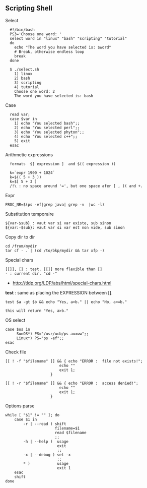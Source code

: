 ## Scripting Shell 
Select
```
  #!/bin/bash
  PS3='Choose one word: ' 
  select word in "linux" "bash" "scripting" "tutorial" 
  do
    echo "The word you have selected is: $word"
    # Break, otherwise endless loop
    break
  done

  $ ./select.sh
    1) linux
    2) bash
    3) scripting
    4) tutorial
    Choose one word: 2
    The word you have selected is: bash
```


Case
```
  read var;
  case $var in
    1) echo "You selected bash";;
    2) echo "You selected perl";;
    3) echo "You selected phyton";;
    4) echo "You selected c++";;
    5) exit
  esac
```

Arithmetic expressions
```
  formats  $[ expression ]  and $(( expression ))
  
  k=`expr 1900 + 1024`
  k=$(( 5 + 3 ))
  k=$[ 5 + 3 ]
  /!\ : no space around '=', but one space afer [ , (( and +.
```

Expr

    PROC_NR=$(ps -ef|grep java| grep -v  |wc -l)

Substitution temporaire

    ${var-$sub} : vaut var si var existe, sub sinon
    ${var:-$sub}: vaut var si var est non vide, sub sinon

    
Copy dir to dir

    cd /from/mydir
    tar cf - . | (cd /to/bkp/mydir && tar xfp -)

  
Special chars

    [[]], [] : test. [[]] more flexible than []
    - : current dir. "cd -" 

- http://tldp.org/LDP/abs/html/special-chars.html 

**test** : same as placing the EXPRESSION between [].

    test $a -gt $b && echo "Yes, a>b." || echo "No, a<=b."

	this will return "Yes, a>b." 
	
	
OS select

	case $os in
         SunOS*) PS="/usr/ucb/ps auxww";;
         Linux*) PS="ps -ef";;
    esac
	  
Check file

	[[ ! -f "$filename" ]] && { echo "ERROR :  file not exists!";
                            echo ""  
                            exit 1;
                        }
                        
    [[ ! -r "$filename" ]] && { echo "ERROR :  access denied!";
                            echo ""
                            exit 1;
                        }
Options parse

	while [ "$1" != "" ]; do
		case $1 in
			-r | --read ) shift
						  filename=$1
						  read $filename
						  ;;
			-h | --help )  usage
						   exit
						   ;;
			-x | --debug ) set -x
						   ;;
			* )            usage
						   exit 1
		esac
		shift
	done
